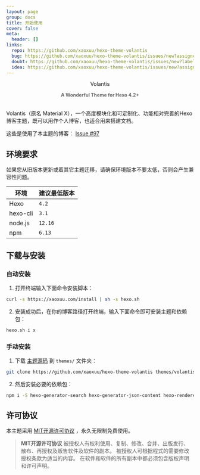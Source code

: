 ```yaml
---
layout: page
group: docs
title: 开始使用
cover: false
meta:
  header: []
links:
  repo: https://github.com/xaoxuu/hexo-theme-volantis
  bug: https://github.com/xaoxuu/hexo-theme-volantis/issues/new?assignees=&labels=BUG&template=bug-report.md
  doubt: https://github.com/xaoxuu/hexo-theme-volantis/issues/new?labels=疑问&template=question-report.md
  idea: https://github.com/xaoxuu/hexo-theme-volantis/issues/new?assignees=&labels=建议&template=feature-request.md
---
```



<center>
<p class='large'>Volantis</p>
<b style='font-size:.9em;color:#666'>A Wonderful Theme for Hexo 4.2+</b>
</center>
<br>

Volantis（原名 Material X），一个高度模块化和可定制化、功能相对完善的Hexo博客主题，既可以用作个人博客，也适合用来搭建文档。

这些是使用了本主题的博客： <btn>[Issue #97](https://github.com/xaoxuu/hexo-theme-volantis/issues/97)</btn>

## 环境要求

如果您从旧版本更新或着其它主题迁移，请确保环境版本不要太低，否则会产生兼容性问题。

| 环境 | 建议最低版本 |
| -- | -- |
| Hexo | `4.2` |
| hexo-cli | `3.1` |
| node.js | `12.16` |
| npm | `6.13` |


## 下载与安装

### 自动安装

1. 打开终端输入下面命令安装脚本：
  ```sh
  curl -s https://xaoxuu.com/install | sh -s hexo.sh
  ```
2. 安装成功后，在你的博客路径打开终端，输入下面命令即可安装主题和依赖包：
  ```sh
  hexo.sh i x
  ```

### 手动安装

1. 下载 <btn>[主题源码](https://github.com/xaoxuu/hexo-theme-volantis)</btn> 到 `themes/` 文件夹：
```sh
git clone https://github.com/xaoxuu/hexo-theme-volantis themes/volantis
```
2. 然后安装必要的依赖包：
```sh
npm i -S hexo-generator-search hexo-generator-json-content hexo-renderer-less
```


## 许可协议

本主题采用 <btn>[MIT开源许可协议](https://cdn.jsdelivr.net/gh/xaoxuu/hexo-theme-volantis/LICENSE)</btn> ，永久无限制免费使用。

> **MIT开源许可协议**
> 被授权人有权利使用、复制、修改、合并、出版发行、散布、再授权及贩售软件及软件的副本。
被授权人可根据程式的需要修改授权条款为适当的内容。
在软件和软件的所有副本中都必须包含版权声明和许可声明。
